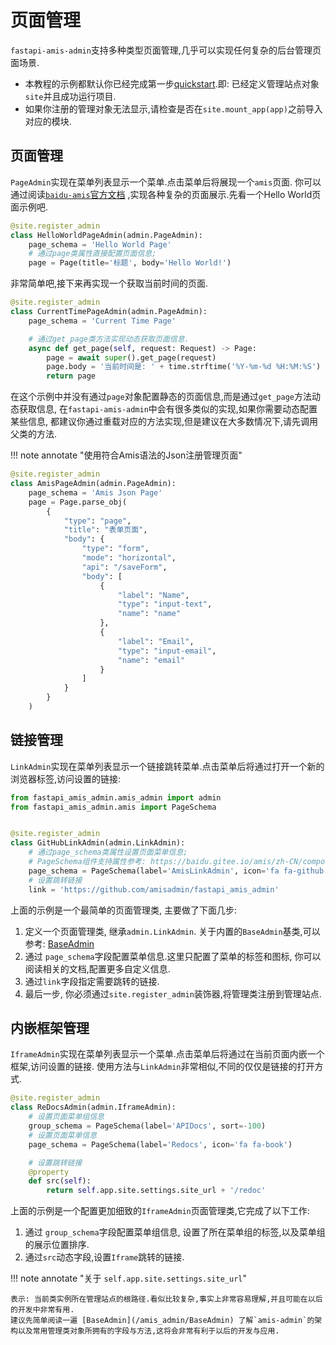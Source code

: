 # 页面管理

`fastapi-amis-admin`支持多种类型页面管理,几乎可以实现任何复杂的后台管理页面场景.

- 本教程的示例都默认你已经完成第一步[quickstart](/quickstart).即: 已经定义管理站点对象`site`并且成功运行项目.
- 如果你注册的管理对象无法显示,请检查是否在`site.mount_app(app)`之前导入对应的模块.

## 页面管理

`PageAdmin`实现在菜单列表显示一个菜单.点击菜单后将展现一个`amis`页面.
你可以通过阅读[`baidu-amis`官方文档](https://baidu.gitee.io/amis/zh-CN/components/page)
,实现各种复杂的页面展示.先看一个Hello World页面示例吧.

```python
@site.register_admin
class HelloWorldPageAdmin(admin.PageAdmin):
    page_schema = 'Hello World Page'
    # 通过page类属性直接配置页面信息;
    page = Page(title='标题', body='Hello World!')
```

非常简单吧,接下来再实现一个获取当前时间的页面.

```python
@site.register_admin
class CurrentTimePageAdmin(admin.PageAdmin):
    page_schema = 'Current Time Page'

    # 通过get_page类方法实现动态获取页面信息.
    async def get_page(self, request: Request) -> Page:
        page = await super().get_page(request)
        page.body = '当前时间是: ' + time.strftime('%Y-%m-%d %H:%M:%S')
        return page
```

在这个示例中并没有通过`page`对象配置静态的页面信息,而是通过`get_page`方法动态获取信息,
在`fastapi-amis-admin`中会有很多类似的实现,如果你需要动态配置某些信息,
都建议你通过重载对应的方法实现,但是建议在大多数情况下,请先调用父类的方法.

!!! note annotate "使用符合Amis语法的Json注册管理页面"

```python
@site.register_admin
class AmisPageAdmin(admin.PageAdmin):
    page_schema = 'Amis Json Page'
    page = Page.parse_obj(
        {
            "type": "page",
            "title": "表单页面",
            "body": {
                "type": "form",
                "mode": "horizontal",
                "api": "/saveForm",
                "body": [
                    {
                        "label": "Name",
                        "type": "input-text",
                        "name": "name"
                    },
                    {
                        "label": "Email",
                        "type": "input-email",
                        "name": "email"
                    }
                ]
            }
        }
    )
```

## 链接管理

`LinkAdmin`实现在菜单列表显示一个链接跳转菜单.点击菜单后将通过打开一个新的浏览器标签,访问设置的链接:

```python
from fastapi_amis_admin.amis_admin import admin
from fastapi_amis_admin.amis import PageSchema


@site.register_admin
class GitHubLinkAdmin(admin.LinkAdmin):
    # 通过page_schema类属性设置页面菜单信息;
    # PageSchema组件支持属性参考: https://baidu.gitee.io/amis/zh-CN/components/app
    page_schema = PageSchema(label='AmisLinkAdmin', icon='fa fa-github')
    # 设置跳转链接
    link = 'https://github.com/amisadmin/fastapi_amis_admin'
```

上面的示例是一个最简单的页面管理类, 主要做了下面几步:

1. 定义一个页面管理类, 继承`admin.LinkAdmin`. 关于内置的`BaseAdmin`基类,可以参考: [BaseAdmin](/amis_admin/BaseAdmin)
2. 通过 `page_schema`字段配置菜单信息.这里只配置了菜单的标签和图标, 你可以阅读相关的文档,配置更多自定义信息.
3. 通过`link`字段指定需要跳转的链接.
2. 最后一步, 你必须通过`site.register_admin`装饰器,将管理类注册到管理站点.

## 内嵌框架管理

`IframeAdmin`实现在菜单列表显示一个菜单.点击菜单后将通过在当前页面内嵌一个框架,访问设置的链接. 使用方法与`LinkAdmin`非常相似,不同的仅仅是链接的打开方式.

```python
@site.register_admin
class ReDocsAdmin(admin.IframeAdmin):
    # 设置页面菜单组信息
    group_schema = PageSchema(label='APIDocs', sort=-100)
    # 设置页面菜单信息
    page_schema = PageSchema(label='Redocs', icon='fa fa-book')

    # 设置跳转链接
    @property
    def src(self):
        return self.app.site.settings.site_url + '/redoc'
```

上面的示例是一个配置更加细致的`IframeAdmin`页面管理类,它完成了以下工作:

1. 通过 `group_schema`字段配置菜单组信息, 设置了所在菜单组的标签,以及菜单组的展示位置排序.
2. 通过`src`动态字段,设置`Iframe`跳转的链接.

!!! note annotate "关于 `self.app.site.settings.site_url`"

    表示: 当前类实例所在管理站点的根路径.看似比较复杂,事实上非常容易理解,并且可能在以后的开发中非常有用.
    建议先简单阅读一遍 [BaseAdmin](/amis_admin/BaseAdmin) 了解`amis-admin`的架构以及常用管理类对象所拥有的字段与方法,这将会非常有利于以后的开发与应用.

